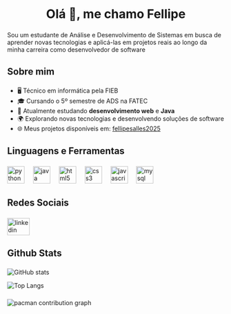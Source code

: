 <h1 align="center">Olá 👋, me chamo Fellipe</h1>

###

<p align="left">Sou um estudante de Análise e Desenvolvimento de Sistemas em busca de aprender novas tecnologias e aplicá-las em projetos reais ao longo da minha carreira como desenvolvedor de software</p>

###

<h2 align="left">Sobre mim</h2>

###

- 🖥️ Técnico em informática pela FIEB 
- 🎓 Cursando o 5º semestre de ADS na FATEC
- 📖 Atualmente estudando **desenvolvimento web** e **Java**
- 🌍 Explorando novas tecnologias e desenvolvendo soluções de software
- 🌐 Meus projetos disponíveis em: [fellipesalles2025](https://github.com/fellipesalles2025?tab=repositories)

###

<h2 align="left">Linguagens e Ferramentas</h2>

###

<div align="left">
  <img src="https://cdn.jsdelivr.net/gh/devicons/devicon/icons/python/python-original.svg" height="40" alt="python logo"  />
  <img width="12" />
  <img src="https://cdn.jsdelivr.net/gh/devicons/devicon/icons/java/java-original.svg" height="40" alt="java logo"  />
  <img width="12" />
  <img src="https://cdn.jsdelivr.net/gh/devicons/devicon/icons/html5/html5-original.svg" height="40" alt="html5 logo"  />
  <img width="12" />
  <img src="https://cdn.jsdelivr.net/gh/devicons/devicon/icons/css3/css3-original.svg" height="40" alt="css3 logo"  />
  <img width="12" />
  <img src="https://cdn.jsdelivr.net/gh/devicons/devicon/icons/javascript/javascript-original.svg" height="40" alt="javascript logo"  />
  <img width="12" />
  <img src="https://cdn.jsdelivr.net/gh/devicons/devicon/icons/mysql/mysql-original.svg" height="40" alt="mysql logo"  />
</div>

###

<h2 align="left">Redes Sociais</h2>

###

<div align="left">
  <a href="https://www.linkedin.com/in/fellipe-salles/" target="_blank">
    <img src="https://raw.githubusercontent.com/maurodesouza/profile-readme-generator/master/src/assets/icons/social/linkedin/default.svg" width="52" height="40" alt="linkedin logo"  />
  </a>
</div>

###

<h2 align="left">Github Stats</h2>

###

![GitHub stats](https://github-readme-stats.vercel.app/api?username=fellipesalles2025&show_icons=true&theme=gotham&locale=pt-br&hide_title=false&hide_rank=false&hide_border=false)

  
![Top Langs](https://github-readme-stats.vercel.app/api/top-langs?username=fellipesalles2025&locale=en&hide_title=false&layout=compact&card_width=320&langs_count=5&theme=gotham&hide_border=false&order=2)


###

<picture>
  <source media="(prefers-color-scheme: dark)" srcset="https://raw.githubusercontent.com/fellipesalles2025/fellipesalles2025/output/pacman-contribution-graph-dark.svg">
  <source media="(prefers-color-scheme: light)" srcset="https://raw.githubusercontent.com/fellipesalles2025/fellipesalles2025/output/pacman-contribution-graph.svg">
  <img alt="pacman contribution graph" src="https://raw.githubusercontent.com/fellipesalles2025/fellipesalles2025/output/pacman-contribution-graph.svg">
</picture>

###
